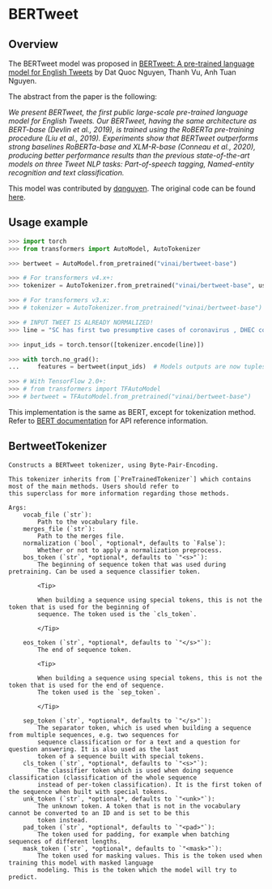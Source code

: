 <!--Copyright 2020 The HuggingFace Team. All rights reserved.

Licensed under the Apache License, Version 2.0 (the "License"); you may not use this file except in compliance with
the License. You may obtain a copy of the License at

http://www.apache.org/licenses/LICENSE-2.0

Unless required by applicable law or agreed to in writing, software distributed under the License is distributed on
an "AS IS" BASIS, WITHOUT WARRANTIES OR CONDITIONS OF ANY KIND, either express or implied. See the License for the
specific language governing permissions and limitations under the License.

⚠️ Note that this file is in Markdown but contain specific syntax for our doc-builder (similar to MDX) that may not be
rendered properly in your Markdown viewer.

-->

# BERTweet

## Overview

The BERTweet model was proposed in [BERTweet: A pre-trained language model for English Tweets](https://www.aclweb.org/anthology/2020.emnlp-demos.2.pdf) by Dat Quoc Nguyen, Thanh Vu, Anh Tuan Nguyen.

The abstract from the paper is the following:

*We present BERTweet, the first public large-scale pre-trained language model for English Tweets. Our BERTweet, having
the same architecture as BERT-base (Devlin et al., 2019), is trained using the RoBERTa pre-training procedure (Liu et
al., 2019). Experiments show that BERTweet outperforms strong baselines RoBERTa-base and XLM-R-base (Conneau et al.,
2020), producing better performance results than the previous state-of-the-art models on three Tweet NLP tasks:
Part-of-speech tagging, Named-entity recognition and text classification.*

This model was contributed by [dqnguyen](https://huggingface.co/dqnguyen). The original code can be found [here](https://github.com/VinAIResearch/BERTweet).

## Usage example

```python
>>> import torch
>>> from transformers import AutoModel, AutoTokenizer

>>> bertweet = AutoModel.from_pretrained("vinai/bertweet-base")

>>> # For transformers v4.x+:
>>> tokenizer = AutoTokenizer.from_pretrained("vinai/bertweet-base", use_fast=False)

>>> # For transformers v3.x:
>>> # tokenizer = AutoTokenizer.from_pretrained("vinai/bertweet-base")

>>> # INPUT TWEET IS ALREADY NORMALIZED!
>>> line = "SC has first two presumptive cases of coronavirus , DHEC confirms HTTPURL via @USER :cry:"

>>> input_ids = torch.tensor([tokenizer.encode(line)])

>>> with torch.no_grad():
...     features = bertweet(input_ids)  # Models outputs are now tuples

>>> # With TensorFlow 2.0+:
>>> # from transformers import TFAutoModel
>>> # bertweet = TFAutoModel.from_pretrained("vinai/bertweet-base")
```

<Tip> 

This implementation is the same as BERT, except for tokenization method. Refer to [BERT documentation](bert) for 
API reference information.  

</Tip>

## BertweetTokenizer


    Constructs a BERTweet tokenizer, using Byte-Pair-Encoding.

    This tokenizer inherits from [`PreTrainedTokenizer`] which contains most of the main methods. Users should refer to
    this superclass for more information regarding those methods.

    Args:
        vocab_file (`str`):
            Path to the vocabulary file.
        merges_file (`str`):
            Path to the merges file.
        normalization (`bool`, *optional*, defaults to `False`):
            Whether or not to apply a normalization preprocess.
        bos_token (`str`, *optional*, defaults to `"<s>"`):
            The beginning of sequence token that was used during pretraining. Can be used a sequence classifier token.

            <Tip>

            When building a sequence using special tokens, this is not the token that is used for the beginning of
            sequence. The token used is the `cls_token`.

            </Tip>

        eos_token (`str`, *optional*, defaults to `"</s>"`):
            The end of sequence token.

            <Tip>

            When building a sequence using special tokens, this is not the token that is used for the end of sequence.
            The token used is the `sep_token`.

            </Tip>

        sep_token (`str`, *optional*, defaults to `"</s>"`):
            The separator token, which is used when building a sequence from multiple sequences, e.g. two sequences for
            sequence classification or for a text and a question for question answering. It is also used as the last
            token of a sequence built with special tokens.
        cls_token (`str`, *optional*, defaults to `"<s>"`):
            The classifier token which is used when doing sequence classification (classification of the whole sequence
            instead of per-token classification). It is the first token of the sequence when built with special tokens.
        unk_token (`str`, *optional*, defaults to `"<unk>"`):
            The unknown token. A token that is not in the vocabulary cannot be converted to an ID and is set to be this
            token instead.
        pad_token (`str`, *optional*, defaults to `"<pad>"`):
            The token used for padding, for example when batching sequences of different lengths.
        mask_token (`str`, *optional*, defaults to `"<mask>"`):
            The token used for masking values. This is the token used when training this model with masked language
            modeling. This is the token which the model will try to predict.
    
